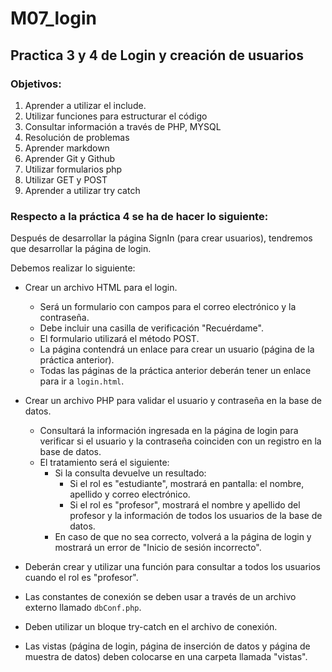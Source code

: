 # M07_login

## Practica 3 y 4 de Login y creación de usuarios

### Objetivos:
1. Aprender a utilizar el include.
2. Utilizar funciones para estructurar el código
3. Consultar información a través de PHP, MYSQL
4. Resolución de problemas
5. Aprender markdown
6. Aprender Git y Github
7. Utilizar formularios php
8. Utilizar GET y POST
9. Aprender a utilizar try catch

### Respecto a la práctica 4 se ha de hacer lo siguiente:
Después de desarrollar la página SignIn (para crear usuarios), tendremos que desarrollar la página de login.

Debemos realizar lo siguiente:

- Crear un archivo HTML para el login.
  - Será un formulario con campos para el correo electrónico y la contraseña.
  - Debe incluir una casilla de verificación "Recuérdame".
  - El formulario utilizará el método POST.
  - La página contendrá un enlace para crear un usuario (página de la práctica anterior).
  - Todas las páginas de la práctica anterior deberán tener un enlace para ir a `login.html`.

- Crear un archivo PHP para validar el usuario y contraseña en la base de datos.
  - Consultará la información ingresada en la página de login para verificar si el usuario y la contraseña coinciden con un registro en la base de datos.
  - El tratamiento será el siguiente:
    - Si la consulta devuelve un resultado:
      - Si el rol es "estudiante", mostrará en pantalla: el nombre, apellido y correo electrónico.
      - Si el rol es "profesor", mostrará el nombre y apellido del profesor y la información de todos los usuarios de la base de datos.
    - En caso de que no sea correcto, volverá a la página de login y mostrará un error de "Inicio de sesión incorrecto".

- Deberán crear y utilizar una función para consultar a todos los usuarios cuando el rol es "profesor".

- Las constantes de conexión se deben usar a través de un archivo externo llamado `dbConf.php`.

- Deben utilizar un bloque try-catch en el archivo de conexión.

- Las vistas (página de login, página de inserción de datos y página de muestra de datos) deben colocarse en una carpeta llamada "vistas".
